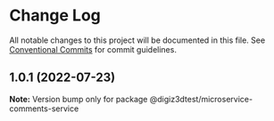 # Change Log

All notable changes to this project will be documented in this file.
See [Conventional Commits](https://conventionalcommits.org) for commit guidelines.

## 1.0.1 (2022-07-23)

**Note:** Version bump only for package @digiz3dtest/microservice-comments-service
